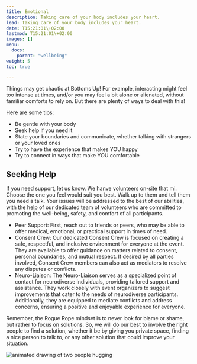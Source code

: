 ```yaml
---
title: Emotional
description: Taking care of your body includes your heart.
lead: Taking care of your body includes your heart.
date: T15:21:01\+02:00
lastmod: T15:21:01\+02:00
images: []
menu: 
  docs:
    parent: "wellbeing"
weight: 5
toc: true

---
```

Things may get chaotic at Bottoms Up! For example, interacting might feel too intense at times, and/or you may feel a bit alone or alienated, without familiar comforts to rely on. But there are plenty of ways to deal with this!

Here are some tips:

* Be gentle with your body
* Seek help if you need it
* State your boundaries and communicate, whether talking with strangers or your loved ones
* Try to have the experience that makes YOU happy
* Try to connect in ways that make YOU comfortable

## Seeking Help

If you need support, let us know. We hanve volunteers on-site that mi. Choose the one you feel would suit you best. Walk up to them and tell them you need a talk. Your issues will be addressed to the best of our abilities, with the help of our dedicated team of volunteers who are committed to promoting the well-being, safety, and comfort of all participants.

* Peer Support: First, reach out to friends or peers, who may be able to offer medical, emotional, or practical support in times of need.
* Consent Crew: Our dedicated Consent Crew is focused on creating a safe, respectful, and inclusive environment for everyone at the event. They are available to offer guidance on matters related to consent, personal boundaries, and mutual respect. If desired by all parties involved, Consent Crew members can also act as mediators to resolve any disputes or conflicts.
* Neuro-Liaison: The Neuro-Liaison serves as a specialized point of contact for neurodiverse individuals, providing tailored support and assistance. They work closely with event organizers to suggest improvements that cater to the needs of neurodiverse participants. Additionally, they are equipped to mediate conflicts and address concerns, ensuring a positive and enjoyable experience for everyone.

Remember, the Rogue Rope mindset is to never look for blame or shame, but rather to focus on solutions. So, we will do our best to involve the right people to find a solution, whether it be by giving you private space, finding a nice person to talk to, or any other solution that could improve your situation.

![animated drawing of two people hugging](/images//hug.webp)

